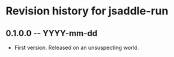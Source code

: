 # Revision history for jsaddle-run

## 0.1.0.0 -- YYYY-mm-dd

* First version. Released on an unsuspecting world.
